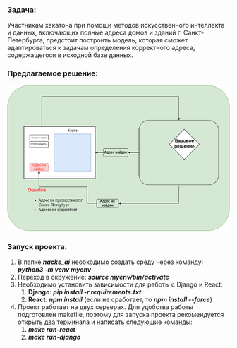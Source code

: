 ### Задача:
Участникам хакатона при помощи методов искусственного интеллекта и данных, включающих полные адреса домов и зданий г. Санкт-Петербурга, предстоит построить модель, которая сможет адаптироваться к задачам определения корректного адреса, содержащегося в исходной базе данных.

### Предлагаемое решение:

![](Scheme.png)

### Запуск проекта:
1. В папке ***hacks_ai*** необходимо создать среду через команду: ***python3 -m venv myenv***
2. Переход в окружение: ***source myenv/bin/activate***
2. Необходимо установить зависимости для работы с Django и React:
   1. **Django**: ***pip install -r requirements.txt***
   2. **React**: ***npm install*** (если не сработает, то ***npm install --force***)
4. Проект работает на двух серверах. Для удобства работы подготовлен makefile, поэтому для запуска проекта рекомендуется
открыть два терминала и написать следующие команды: 
   1. ***make run-react***
   2. ***make run-django***
